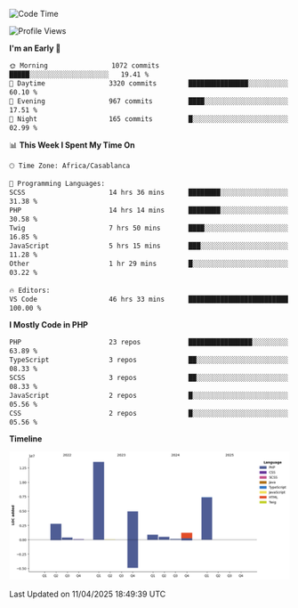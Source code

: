 <!--START_SECTION:waka-->
![Code Time](http://img.shields.io/badge/Code%20Time-5%2C697%20hrs%2044%20mins-blue)

![Profile Views](http://img.shields.io/badge/Profile%20Views-4-blue)

**I'm an Early 🐤** 

```text
🌞 Morning                1072 commits        █████░░░░░░░░░░░░░░░░░░░░   19.41 % 
🌆 Daytime                3320 commits        ███████████████░░░░░░░░░░   60.10 % 
🌃 Evening                967 commits         ████░░░░░░░░░░░░░░░░░░░░░   17.51 % 
🌙 Night                  165 commits         █░░░░░░░░░░░░░░░░░░░░░░░░   02.99 % 
```


📊 **This Week I Spent My Time On** 

```text
🕑︎ Time Zone: Africa/Casablanca

💬 Programming Languages: 
SCSS                     14 hrs 36 mins      ████████░░░░░░░░░░░░░░░░░   31.38 % 
PHP                      14 hrs 14 mins      ████████░░░░░░░░░░░░░░░░░   30.58 % 
Twig                     7 hrs 50 mins       ████░░░░░░░░░░░░░░░░░░░░░   16.85 % 
JavaScript               5 hrs 15 mins       ███░░░░░░░░░░░░░░░░░░░░░░   11.28 % 
Other                    1 hr 29 mins        █░░░░░░░░░░░░░░░░░░░░░░░░   03.22 % 

🔥 Editors: 
VS Code                  46 hrs 33 mins      █████████████████████████   100.00 % 
```

**I Mostly Code in PHP** 

```text
PHP                      23 repos            ████████████████░░░░░░░░░   63.89 % 
TypeScript               3 repos             ██░░░░░░░░░░░░░░░░░░░░░░░   08.33 % 
SCSS                     3 repos             ██░░░░░░░░░░░░░░░░░░░░░░░   08.33 % 
JavaScript               2 repos             █░░░░░░░░░░░░░░░░░░░░░░░░   05.56 % 
CSS                      2 repos             █░░░░░░░░░░░░░░░░░░░░░░░░   05.56 % 
```



**Timeline**

![Lines of Code chart](https://raw.githubusercontent.com/tahar-elgunaoui/tahar-elgunaoui/main/assets/bar_graph.png)


 Last Updated on 11/04/2025 18:49:39 UTC
<!--END_SECTION:waka-->
